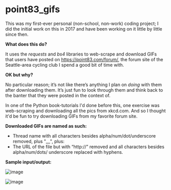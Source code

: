 # point83_gifs

This was my first-ever personal (non-school, non-work) coding project; I did the initial work on this in 2017 and have been working on it little by little since then.  


**What does this do?** 

It uses the _requests_ and _bs4_ libraries to web-scrape and download GIFs that users have posted on https://point83.com/forum/, the forum site of the Seattle-area cycling club I spend a good bit of time with.


**OK but why?**

No particular reason; it’s not like there’s anything I plan on _doing_ with them after downloading them. It’s just fun to look through them and think back to the banter that they were posted in the context of. 

In one of the Python book-tutorials I'd done before this, one exercise was web-scraping and downloading all the pics from xkcd.com.  And so I thought it'd be fun to try downloading GIFs from my favorite forum site.



**Downloaded GIFs are named as such:**
* Thread name with all characters besides alpha/num/dot/underscore removed, plus "__", plus: 
* The URL of the file but with “http://” removed and all characters besides alpha/num/dots/ underscore replaced with hyphens.


**Sample input/output:**

![image](https://user-images.githubusercontent.com/18272668/140625231-3e3c03be-57e7-435f-9ff8-4c45a4d77475.png)


![image](https://user-images.githubusercontent.com/18272668/140625329-2d23407d-e61a-4186-8f5f-4e5d1774fdd5.png)
